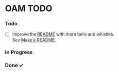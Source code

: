 # OAM TODO

### Todo

- [ ] Improve the [README] with more bells and whistles.<br/>
  See [Make a README].

### In Progress

### Done ✓

<!--
  Reference time!
  -->

[make a readme]: https://www.makeareadme.com/
[readme]: README.md
